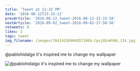 ```yaml
---
title: 'Tweet at 11:33 PM'
date: '2016-08-12T23:33:12'
prevArticle: '2016-08-12_tweet-2016-08-12-23-23-58'
nextArticle: '2016-09-02_tweet-2016-09-02-17-50-56'
retweets: 0
likes: 2
tags: tweet
img_filename: /images/764243369048571904-CpsjQXvWYAA_JJ4.jpg
---
```

@pablohidalgo it's inspired me to change my wallpaper

![@pablohidalgo it's inspired me to change my wallpaper](/images/764243369048571904-CpsjQXvWYAA_JJ4.jpg "@pablohidalgo it's inspired me to change my wallpaper")